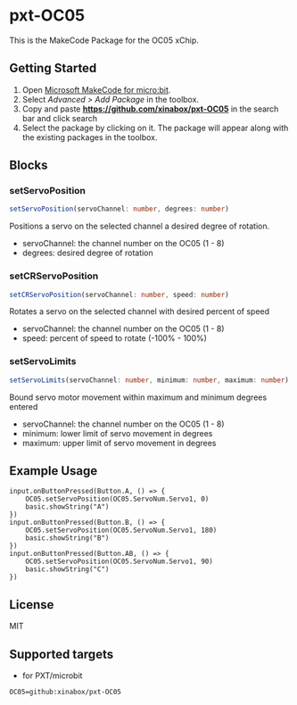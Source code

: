 # pxt-OC05

This is the MakeCode Package for the OC05 xChip.

## Getting Started

1. Open [Microsoft MakeCode for micro:bit](https://makecode.microbit.org).
2. Select *Advanced > Add Package* in the toolbox.
3. Copy and paste **https://github.com/xinabox/pxt-OC05** in the search bar and click search
4. Select the package by clicking on it. The package will appear along with the existing packages in the toolbox.

## Blocks

### setServoPosition

```typescript
setServoPosition(servoChannel: number, degrees: number)
```
Positions a servo on the selected channel a desired degree of rotation.
* servoChannel: the channel number on the OC05 (1 - 8)
* degrees: desired degree of rotation

### setCRServoPosition

```typescript
setCRServoPosition(servoChannel: number, speed: number)
```
Rotates a servo on the selected channel with desired percent of speed 
* servoChannel: the channel number on the OC05 (1 - 8)
* speed: percent of speed to rotate (-100% - 100%)

### setServoLimits
```typescript
setServoLimits(servoChannel: number, minimum: number, maximum: number)
```
Bound servo motor movement within maximum and minimum degrees entered
* servoChannel: the channel number on the OC05 (1 - 8)
* minimum: lower limit of servo movement in degrees
* maximum: upper limit of servo movement in degrees

## Example Usage

```
input.onButtonPressed(Button.A, () => {
    OC05.setServoPosition(OC05.ServoNum.Servo1, 0)
    basic.showString("A")
})
input.onButtonPressed(Button.B, () => {
    OC05.setServoPosition(OC05.ServoNum.Servo1, 180)
    basic.showString("B")
})
input.onButtonPressed(Button.AB, () => {
    OC05.setServoPosition(OC05.ServoNum.Servo1, 90)
    basic.showString("C")
})
```

## License

MIT

## Supported targets

* for PXT/microbit
```package
OC05=github:xinabox/pxt-OC05
```

